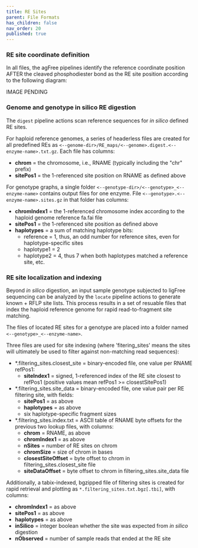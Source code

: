 ```yaml
---
title: RE Sites
parent: File Formats
has_children: false
nav_order: 20
published: true
---
```


### RE site coordinate definition

In all files, the agFree pipelines identify the reference coordinate position 
AFTER the cleaved phosphodiester bond as the RE site position according to the following diagram:

IMAGE PENDING

### Genome and genotype in silico RE digestion

The `digest` pipeline actions scan reference sequences for _in silico_ defined RE sites.

For haploid reference genomes, a series of headerless files are created for all predefined
REs as `<--genome-dir>/RE_maps/<--genome>.digest.<--enzyme-name>.txt.gz`.
Each file has columns:
- **chrom** = the chromosome, i.e., RNAME (typically including the "chr" prefix)
- **sitePos1** = the 1-referenced site position on RNAME as defined above

For genotype graphs, a single folder
`<--genotype-dir>/<--genotype>_<--enzyme-name>`
contains output files for one enzyme.
File `<--genotype>.<--enzyme-name>.sites.gz` in that folder has columns:
- **chromIndex1** = the 1-referenced chromosome index according to the haploid genome reference fa.fai file
- **sitePos1** = the 1-referenced site position as defined above
- **haplotypes** = a sum of matching haplotype bits:
    - reference = 1, thus, an odd number for reference sites, even for haplotype-specific sites
    - haplotype1 = 2 
    - haplotype2 = 4, thus 7 when both haplotypes matched a reference site, etc.

### RE site localization and indexing

Beyond _in silico_ digestion, an input sample genotype subjected to ligFree
sequencing can be analyzed by the `locate` pipeline actions to generate known + RFLP
site lists. This process results in a set of resuable files that index the
haploid reference genome for rapid read-to-fragment site matching.

The files of located RE sites for a genotype are placed into a folder named `<--genotype>_<--enzyme-name>`.

Three files are used for site indexing (where 'fitering_sites' means the sites
will ultimately be used to filter against non-matching read sequences):
- *.filtering_sites.closest_site = binary-encoded file, one value per RNAME refPos1:
    - **siteIndex1** = signed, 1-referenced index of the RE site closest to refPos1 (positive values mean refPos1 >= closestSitePos1)
- *.filtering_sites.site_data = binary-encoded file, one value pair per RE filtering site, with fields:
    - **sitePos1** = as above
    - **haplotypes** = as above
    - six haplotype-specific fragment sizes
- *.filtering_sites.index.txt = ASCII table of RNAME byte offsets for the previous two lookup files, with columns:
    - **chrom** = RNAME, as above
    - **chromIndex1** = as above
    - **nSites** = number of RE sites on chrom
    - **chromSize** = size of chrom in bases
    - **closestSiteOffset** = byte offset to chrom in filtering_sites.closest_site file
    - **siteDataOffset** = byte offset to chrom in filtering_sites.site_data file

Additionally, a tabix-indexed, bgzipped file of filtering sites is created 
for rapid retrieval and plotting as
`*.filtering_sites.txt.bgz[.tbi]`, with columns:
- **chromIndex1** = as above
- **sitePos1** = as above
- **haplotypes** = as above
- **inSilico** = integer boolean whether the site was expected from _in silico_ digestion
- **nObserved** = number of sample reads that ended at the RE site
